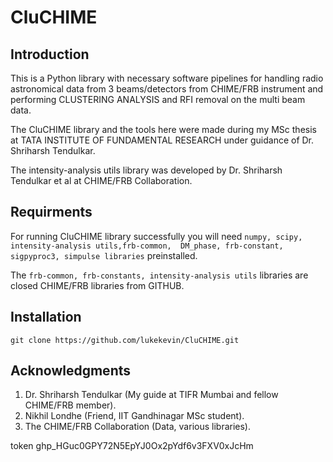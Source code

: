 # CluCHIME
## Introduction
This is a Python library with necessary software pipelines for handling radio astronomical data from 3 beams/detectors from CHIME/FRB instrument and performing CLUSTERING ANALYSIS and RFI removal on the multi beam data.

The CluCHIME library and the tools here were made during my MSc thesis at TATA INSTITUTE OF FUNDAMENTAL RESEARCH under guidance of Dr. Shriharsh      Tendulkar.

The intensity-analysis utils library was developed by Dr. Shriharsh Tendulkar et al at CHIME/FRB Collaboration. 


## Requirments
For running CluCHIME library successfully you will  need 
`numpy, scipy, intensity-analysis utils,frb-common,  DM_phase, frb-constant, sigpyproc3, simpulse libraries` preinstalled. 

The `frb-common, frb-constants, intensity-analysis utils` libraries are closed CHIME/FRB libraries from GITHUB. 

## Installation
`git clone https://github.com/lukekevin/CluCHIME.git`

## Acknowledgments
1) Dr. Shriharsh Tendulkar (My guide at TIFR Mumbai and fellow CHIME/FRB member).
2) Nikhil Londhe (Friend, IIT Gandhinagar MSc student).
3) The CHIME/FRB Collaboration (Data, various libraries).

token 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
